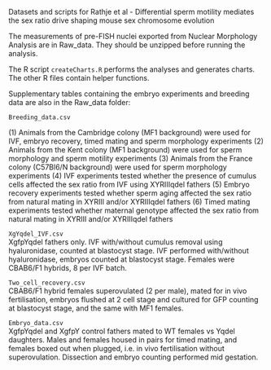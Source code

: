 Datasets and scripts for Rathje et al - Differential sperm motility mediates the sex ratio drive shaping mouse sex chromosome evolution

The measurements of pre-FISH nuclei exported from Nuclear Morphology Analysis are in Raw_data.
They should be unzipped before running the analysis.

The R script ```createCharts.R``` performs the analyses and generates charts. The other R files contain helper functions.

Supplementary tables containing the embryo experiments and breeding data are also in the Raw_data folder:

```Breeding_data.csv```

(1) Animals from the Cambridge colony (MF1 background) were used for IVF, embryo recovery, timed mating and sperm morphology experiments
(2) Animals from the Kent colony (MF1 background) were used for sperm morphology and sperm motility experiments
(3) Animals from the France colony (C57Bl6/N background) were used for sperm morphology experiments
(4) IVF experiments tested whether the presence of cumulus cells affected the sex ratio from IVF using XYRIIIqdel fathers
(5) Embryo recovery experiments tested whether sperm aging affected the sex ratio from natural mating in XYRIII and/or XYRIIIqdel fathers
(6) Timed mating experiments tested whether maternal genotype affected the sex ratio from natural mating in XYRIII and/or XYRIIIqdel fathers

```XgYqdel_IVF.csv```  
XgfpYqdel fathers only. IVF with/without cumulus removal using hyaluronidase, counted at blastocyst stage. IVF performed with/without hyaluronidase, embryos counted at blastocyst stage. Females were CBAB6/F1 hybrids, 8 per IVF batch.

```Two_cell_recovery.csv```  
CBAB6/F1 hybrid females superovulated (2 per male), mated for in vivo fertilisation, embryos flushed at 2 cell stage and cultured for GFP counting at blastocyst stage, and the same with MF1 females.


```Embryo_data.csv```  
XgfpYqdel and XgfpY control fathers mated to WT females vs Yqdel daughters. Males and females housed in pairs for timed mating, and females boxed out when plugged, i.e. in vivo fertilisation without superovulation. Dissection and embryo counting performed mid gestation.